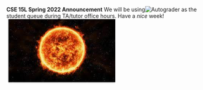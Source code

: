 __CSE 15L Spring 2022 Announcement__ 
We will be using![Autograder](https://autograder.ucsd.edu) as the student queue during TA/tutor office hours.
Have a _nice_ week!
![Image](SUN.PNG)
